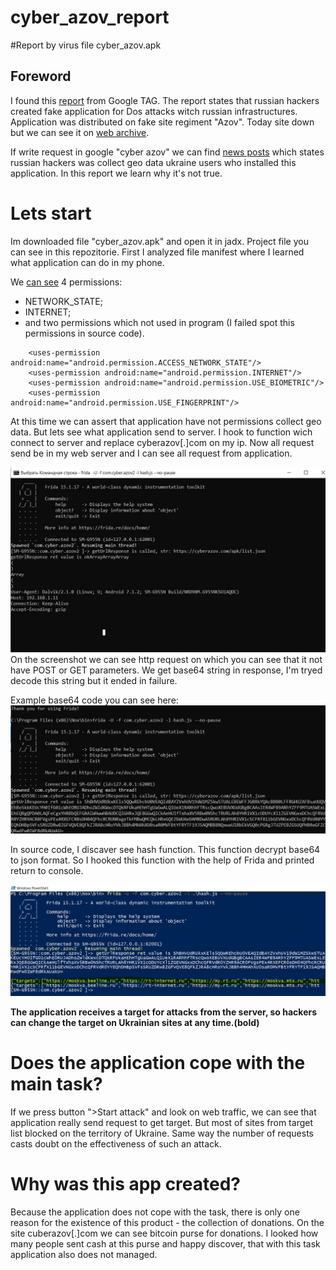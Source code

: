 # cyber_azov_report
#Report by virus file cyber_azov.apk

## Foreword
I found this  [report](https://blog.google/threat-analysis-group/continued-cyber-activity-in-eastern-europe-observed-by-tag/) from Google TAG. 
The report states that russian hackers created fake application for Dos attacks witch russian infrastructures. Application was distributed on fake site regiment "Azov". 
Today site down but we can see it on [web archive](https://web.archive.org/web/20220616174628/https://cyberazov.com/). 

If write request in google "cyber azov" we can find [news posts](http://web.archive.org/web/20220727182903/https://tech.liga.net/other/novosti/rossiyskie-hakery-sozdali-feykovoe-prilojenie-kiber-azov-yakoby-dlya-kiberatak-na-rossiyu) which states russian hackers was collect geo data ukraine users who installed this application.
In this report we learn why it's not true.

# Lets start
Im downloaded file "cyber_azov.apk" and open it in jadx. Project file you can see in this repozitorie. 
First I analyzed file manifest where I learned what application can do in my phone.

We [can see](https://github.com/notrobot1/cyber_azov_report/blob/main/CyberAzov/AndroidManifest.xml) 4 permissions: 
* NETWORK_STATE; 
* INTERNET;
* and two permissions which not used in program (I failed spot this permissions in source code). 
```
    <uses-permission android:name="android.permission.ACCESS_NETWORK_STATE"/>
    <uses-permission android:name="android.permission.INTERNET"/>
    <uses-permission android:name="android.permission.USE_BIOMETRIC"/>
    <uses-permission android:name="android.permission.USE_FINGERPRINT"/>
 ```

At this time we can assert that application have not permissions collect geo data. But lets see what application send to server. I hook to function wich connect to server and replace cyberazov[.]com on my  ip. Now all request send be in my web server and I can see all request from application.

![requests](https://github.com/notrobot1/cyber_azov_report/blob/main/photo_5393499229307125549_y.jpg "")
On the screenshot we can see http request on which you can see that it not have POST or GET parameters. We get base64 string in response, I'm tryed decode this string but it ended in failure.

Example base64 code you can see here:
![requests](https://github.com/notrobot1/cyber_azov_report/blob/main/base.jpg "Example base64 code you can see here")

In source code, I discaver see hash function. This function decrypt base64 to json format. So I hooked  this function with the help of Frida and printed return to console.

![requests](https://github.com/notrobot1/cyber_azov_report/blob/main/return%20from%20server.jpg "")

__The application receives a target for attacks from the server, so hackers can change the target on Ukrainian sites at any time.(bold)__

# Does the application cope with the main task?

If we press button ">Start attack" and look on web traffic, we can see that application really send request to get target. But most of sites from target list blocked on the territory of Ukraine. Same way the number of requests casts doubt on the effectiveness of such an attack.

# Why was this app created?

Because the application does not cope with the task, there is only one reason for the existence of this product - the collection of donations.
On the site cuberazov[.]com we can see bitcoin purse for donations. I looked how many people sent cash at this purse and happy discover, that with this task application also does not managed.


